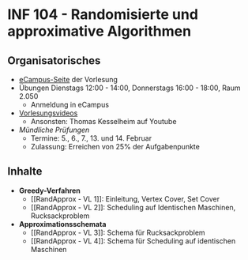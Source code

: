 # INF 104 - Randomisierte und approximative Algorithmen

## Organisatorisches
- [eCampus-Seite](https://ecampus.uni-bonn.de/goto_ecampus_crs_3107471.html) der Vorlesung
- Übungen Dienstags 12:00 - 14:00, Donnerstags 16:00 - 18:00, Raum 2.050
	- Anmeldung in eCampus 
- [Vorlesungsvideos](https://nc.awll.de/index.php/s/mx8LsSW27ZGrs58)
	- Ansonsten: Thomas Kesselheim auf Youtube
- *Mündliche Prüfungen*
	- Termine: 5., 6., 7., 13. und 14. Februar
	 - Zulassung: Erreichen von 25% der Aufgabenpunkte

## Inhalte
- **Greedy-Verfahren**
	- [[RandApprox - VL 1]]: Einleitung, Vertex Cover, Set Cover
	- [[RandApprox - VL 2]]: Scheduling auf Identischen Maschinen, Rucksackproblem
- **Approximationsschemata**
	- [[RandApprox - VL 3]]: Schema für Rucksackproblem
	- [[RandApprox - VL 4]]: Schema für Scheduling auf identischen Maschinen